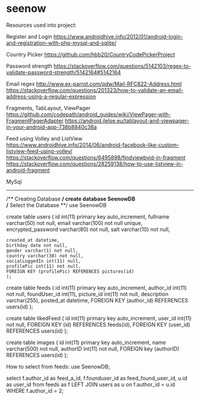 # seenow


Resources used into project: 

Register and Login
https://www.androidhive.info/2012/01/android-login-and-registration-with-php-mysql-and-sqlite/


Country Picker
https://github.com/hbb20/CountryCodePickerProject

Password strength
https://stackoverflow.com/questions/5142103/regex-to-validate-password-strength/5142164#5142164

Email regex
http://www.ex-parrot.com/pdw/Mail-RFC822-Address.html
https://stackoverflow.com/questions/201323/how-to-validate-an-email-address-using-a-regular-expression

Fragments, TabLayout, ViewPager
https://github.com/codepath/android_guides/wiki/ViewPager-with-FragmentPagerAdapter
https://android.jlelse.eu/tablayout-and-viewpager-in-your-android-app-738b8840c38a

Feed using Volley and ListView
https://www.androidhive.info/2014/06/android-facebook-like-custom-listview-feed-using-volley/
https://stackoverflow.com/questions/6495898/findviewbyid-in-fragment
https://stackoverflow.com/questions/28259138/how-to-use-listview-in-android-fragment


MySql
_____


/** Creating Database **/
create database SeenowDB  
/** Select the Database **/
use SeenowDB




 create table users (
    id int(11) primary key auto_increment,
    fullname varchar(50) not null,
    email varchar(100) not null unique,
    encrypted_password varchar(80) not null,
    salt varchar(10) not null,
    
    created_at datetime,
    birthday date not null,
    gender varchar(1) not null,
    country varchar(30) not null,
    socialLoggedIn int(11) null,
    profilePic int(11) not null,
    FOREIGN KEY (profilePic) REFERENCES pictures(id)
    );
 
 
 
create table feeds (
    id int(11) primary key auto_increment,
    author_id int(11) not null,
    foundUser_id int(11),
    picture_id int(11) not null,
    description varchar(255),
    posted_at datetime,
    FOREIGN KEY (author_id) REFERENCES users(id)
);
 
 
 
create table likedFeed (
    id int(11) primary key auto_increment,
    user_id int(11) not null,
    FOREIGN KEY (id) REFERENCES feeds(id),
    FOREIGN KEY (user_id) REFERENCES users(id)
);


create table images ( 
   id int(11) primary key auto_increment,
   name varchar(500) not null,
   authorID int(11) not null,
   FOREIGN key (authorID) REFERENCES users(id)
);




How to select from feeds: use SeenowDB;

select f.author_id as feed_a_id, f.founduser_id as feed_found_user_id, u.id as user_id from feeds as f LEFT JOIN users as u on f.author_id = u.id WHERE f.author_id = 2;